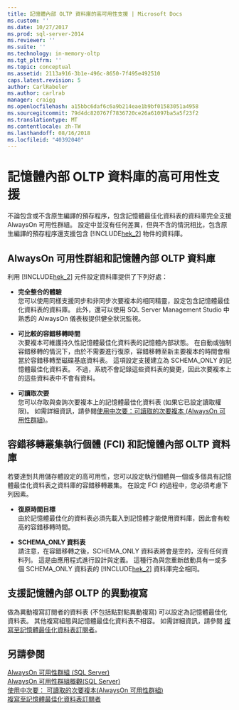 ```yaml
---
title: 記憶體內部 OLTP 資料庫的高可用性支援 | Microsoft Docs
ms.custom: ''
ms.date: 10/27/2017
ms.prod: sql-server-2014
ms.reviewer: ''
ms.suite: ''
ms.technology: in-memory-oltp
ms.tgt_pltfrm: ''
ms.topic: conceptual
ms.assetid: 2113a916-3b1e-496c-8650-7f495e492510
caps.latest.revision: 5
author: CarlRabeler
ms.author: carlrab
manager: craigg
ms.openlocfilehash: a15bbc6daf6c6a9b214eae1b9bf01583051a4958
ms.sourcegitcommit: 79d4dc820767f7836720ce26a61097ba5a5f23f2
ms.translationtype: MT
ms.contentlocale: zh-TW
ms.lasthandoff: 08/16/2018
ms.locfileid: "40392040"
---
```

# <a name="high-availability-support-for-in-memory-oltp-databases"></a>記憶體內部 OLTP 資料庫的高可用性支援
  不論包含或不含原生編譯的預存程序，包含記憶體最佳化資料表的資料庫完全支援 AlwaysOn 可用性群組。  設定中並沒有任何差異，但與不含的情況相比，包含原生編譯的預存程序還支援包含 [!INCLUDE[hek_2](../../includes/hek-2-md.md)] 物件的資料庫。  
  
## <a name="alwayson-availability-groups-and-in-memory-oltp-databases"></a>AlwaysOn 可用性群組和記憶體內部 OLTP 資料庫  
 利用 [!INCLUDE[hek_2](../../includes/hek-2-md.md)] 元件設定資料庫提供了下列好處：  
  
-   **完全整合的體驗**   
    您可以使用同樣支援同步和非同步次要複本的相同精靈，設定包含記憶體最佳化資料表的資料庫。 此外，還可以使用 SQL Server Management Studio 中熟悉的 AlwaysOn 儀表板提供健全狀況監視。  
  
-   **可比較的容錯移轉時間**   
    次要複本可維護持久性記憶體最佳化資料表的記憶體內部狀態。 在自動或強制容錯移轉的情況下，由於不需要進行復原，容錯移轉至新主要複本的時間會相當於容錯移轉至磁碟基底資料表。 這項設定支援建立為 SCHEMA_ONLY 的記憶體最佳化資料表。 不過，系統不會記錄這些資料表的變更，因此次要複本上的這些資料表中不會有資料。  
  
-   **可讀取次要**   
    您可以存取與查詢次要複本上的記憶體最佳化資料表 (如果它已設定讀取權限)。 如需詳細資訊，請參閱[使用中次要：可讀取的次要複本 (AlwaysOn 可用性群組)](../../database-engine/availability-groups/windows/active-secondaries-readable-secondary-replicas-always-on-availability-groups.md)。  
  
## <a name="failover-clustering-instance-fci-and-in-memory-oltp-databases"></a>容錯移轉叢集執行個體 (FCI) 和記憶體內部 OLTP 資料庫  
 若要達到共用儲存體設定的高可用性，您可以設定執行個體與一個或多個具有記憶體最佳化資料表之資料庫的容錯移轉叢集。 在設定 FCI 的過程中，您必須考慮下列因素。  
  
-   **復原時間目標**   
    由於記憶體最佳化的資料表必須先載入到記憶體才能使用資料庫，因此會有較高的容錯移轉時間。  
  
-   **SCHEMA_ONLY 資料表**   
    請注意，在容錯移轉之後，SCHEMA_ONLY 資料表將會是空的，沒有任何資料列。 這是由應用程式進行設計與定義。 這種行為與您重新啟動具有一或多個 SCHEMA_ONLY 資料表的 [!INCLUDE[hek_2](../../includes/hek-2-md.md)] 資料庫完全相同。  
  
## <a name="support-for-transaction-replication-in-in-memory-oltp"></a>支援記憶體內部 OLTP 的異動複寫  
 做為異動複寫訂閱者的資料表 (不包括點對點異動複寫) 可以設定為記憶體最佳化資料表。 其他複寫組態與記憶體最佳化資料表不相容。  如需詳細資訊，請參閱 [複寫至記憶體最佳化資料表訂閱者](../replication/replication-to-memory-optimized-table-subscribers.md)。  
  
## <a name="see-also"></a>另請參閱  
 [AlwaysOn 可用性群組 (SQL Server)](../../database-engine/availability-groups/windows/always-on-availability-groups-sql-server.md)   
 [AlwaysOn 可用性群組概觀&#40;SQL Server&#41;](../../database-engine/availability-groups/windows/overview-of-always-on-availability-groups-sql-server.md)   
 [使用中次要： 可讀取的次要複本&#40;AlwaysOn 可用性群組&#41;](../../database-engine/availability-groups/windows/active-secondaries-readable-secondary-replicas-always-on-availability-groups.md)   
 [複寫至記憶體最佳化資料表訂閱者](../replication/replication-to-memory-optimized-table-subscribers.md)  
  
  

